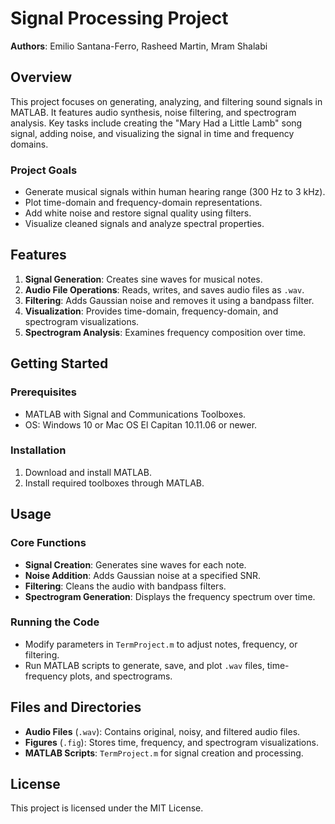
# Signal Processing Project

**Authors**: Emilio Santana-Ferro, Rasheed Martin, Mram Shalabi

## Overview

This project focuses on generating, analyzing, and filtering sound signals in MATLAB. It features audio synthesis, noise filtering, and spectrogram analysis. Key tasks include creating the "Mary Had a Little Lamb" song signal, adding noise, and visualizing the signal in time and frequency domains.

### Project Goals
- Generate musical signals within human hearing range (300 Hz to 3 kHz).
- Plot time-domain and frequency-domain representations.
- Add white noise and restore signal quality using filters.
- Visualize cleaned signals and analyze spectral properties.

## Features

1. **Signal Generation**: Creates sine waves for musical notes.
2. **Audio File Operations**: Reads, writes, and saves audio files as `.wav`.
3. **Filtering**: Adds Gaussian noise and removes it using a bandpass filter.
4. **Visualization**: Provides time-domain, frequency-domain, and spectrogram visualizations.
5. **Spectrogram Analysis**: Examines frequency composition over time.

## Getting Started

### Prerequisites
- MATLAB with Signal and Communications Toolboxes.
- OS: Windows 10 or Mac OS El Capitan 10.11.06 or newer.

### Installation
1. Download and install MATLAB.
2. Install required toolboxes through MATLAB.

## Usage

### Core Functions
- **Signal Creation**: Generates sine waves for each note.
- **Noise Addition**: Adds Gaussian noise at a specified SNR.
- **Filtering**: Cleans the audio with bandpass filters.
- **Spectrogram Generation**: Displays the frequency spectrum over time.

### Running the Code
- Modify parameters in `TermProject.m` to adjust notes, frequency, or filtering.
- Run MATLAB scripts to generate, save, and plot `.wav` files, time-frequency plots, and spectrograms.

## Files and Directories

- **Audio Files** (`.wav`): Contains original, noisy, and filtered audio files.
- **Figures** (`.fig`): Stores time, frequency, and spectrogram visualizations.
- **MATLAB Scripts**: `TermProject.m` for signal creation and processing.

## License

This project is licensed under the MIT License.
